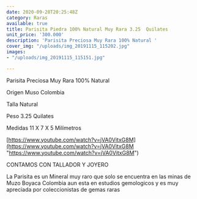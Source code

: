```yaml
---
date: 2020-09-28T20:25:48Z
category: Raras
available: true
title: Parisita Piedra 100% Natural Muy Rara 3.25  Quilates
unit_price: '300.000'
description: 'Parisita Preciosa Muy Rara 100% Natural '
cover_img: "/uploads/img_20191115_115202.jpg"
images:
- "/uploads/img_20191115_115151.jpg"

---
```

Parisita Preciosa Muy Rara 100% Natural 

Origen Muso Colombia 

Talla Natural 

Peso 3.25 Quilates

Medidas 11 X 7 X 5 Milímetros

[https://www.youtube.com/watch?v=jVA0VitxG8M](https://www.youtube.com/watch?v=jVA0VitxG8M "https://www.youtube.com/watch?v=jVA0VitxG8M")

CONTAMOS CON TALLADOR Y JOYERO

La Parisita es un Mineral muy raro que solo se encuentra en las minas de Muzo Boyaca Colombia aun esta en estudios gemologicos y es muy apreciada por coleccionistas de gemas raras